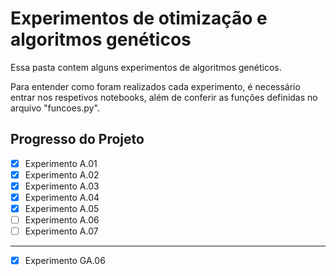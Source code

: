 # Experimentos de otimização e algoritmos genéticos

Essa pasta contem alguns experimentos de algoritmos genéticos.

Para entender como foram realizados cada experimento, é necessário entrar nos respetivos notebooks, além de conferir as funções definidas no arquivo "funcoes.py".

<!-- Progresso -->
## Progresso do Projeto <a name="progresso"></a>

- [x] Experimento A.01
- [x] Experimento A.02
- [x] Experimento A.03
- [x] Experimento A.04
- [x] Experimento A.05
- [ ] Experimento A.06
- [ ] Experimento A.07

-----------------------

- [x] Experimento GA.06

